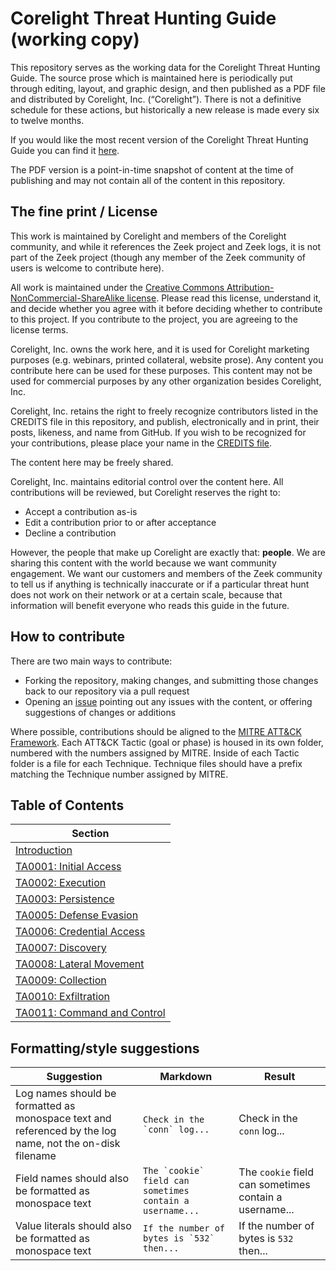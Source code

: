 # Corelight Threat Hunting Guide (working copy)

This repository serves as the working data for the Corelight Threat Hunting Guide. The source prose which is maintained here is periodically put through editing, layout, and graphic design, and then published as a PDF file and distributed by Corelight, Inc. (“Corelight”). There is not a definitive schedule for these actions, but historically a new release is made every six to twelve months.

If you would like the most recent version of the Corelight Threat Hunting Guide you can find it [here](https://www3.corelight.com/corelights-introductory-guide-to-threat-hunting-with-zeek-bro-logs).

The PDF version is a point-in-time snapshot of content at the time of publishing and may not contain all of the content in this repository.

## The fine print / License

This work is maintained by Corelight and members of the Corelight community, and while it references the Zeek project and Zeek logs, it is not part of the Zeek project (though any member of the Zeek community of users is welcome to contribute here).

All work is maintained under the [Creative Commons Attribution-NonCommercial-ShareAlike license](https://creativecommons.org/licenses/by-nc-sa/4.0/legalcode). Please read this license, understand it, and decide whether you agree with it before deciding whether to contribute to this project. If you contribute to the project, you are agreeing to the license terms.

Corelight, Inc. owns the work here, and it is used for Corelight marketing purposes (e.g. webinars, printed collateral, website prose). Any content you contribute here can be used for these purposes. This content may not be used for commercial purposes by any other organization besides Corelight, Inc.

Corelight, Inc. retains the right to freely recognize contributors listed in the CREDITS file in this repository, and publish, electronically and in print, their posts, likeness, and name from GitHub. If you wish to be recognized for your contributions, please place your name in the [CREDITS file](./CREDITS.md).

The content here may be freely shared.

Corelight, Inc. maintains editorial control over the content here. All contributions will be reviewed, but Corelight reserves the right to:
- Accept a contribution as-is
- Edit a contribution prior to or after acceptance
- Decline a contribution

However, the people that make up Corelight are exactly that: **people**. We are sharing this content with the world because we want community engagement. We want our customers and members of the Zeek community to tell us if anything is technically inaccurate or if a particular threat hunt does not work on their network or at a certain scale, because that information will benefit everyone who reads this guide in the future.

## How to contribute

There are two main ways to contribute:

- Forking the repository, making changes, and submitting those changes back to our repository via a pull request
- Opening an [issue](https://github.com/corelight/threat-hunting-guide/issues) pointing out any issues with the content, or offering suggestions of changes or additions

Where possible, contributions should be aligned to the [MITRE ATT&CK Framework](https://attack.mitre.org/).
Each ATT&CK Tactic (goal or phase) is housed in its own folder, numbered with the numbers assigned by MITRE. Inside of each Tactic folder is a file for each Technique. Technique files should have a prefix matching the Technique number assigned by MITRE.

## Table of Contents

|Section|
|---|
|[Introduction](./0_Introduction)|
|[TA0001: Initial Access](./TA0001_Initial_Access)|
|[TA0002: Execution](./TA0002_Execution)|
|[TA0003: Persistence](./TA0003_Persistence)|
|[TA0005: Defense Evasion](./TA0005_Defense_Evasion)|
|[TA0006: Credential Access](./TA0006_Credential_Access)|
|[TA0007: Discovery](./TA0007_Discovery)|
|[TA0008: Lateral Movement](./TA0008_Lateral_Movement)|
|[TA0009: Collection](./TA0009_Collection)|
|[TA0010: Exfiltration](./TA0010_Exfiltration)|
|[TA0011: Command and Control](./TA0011_Command_and_Control)|

## Formatting/style suggestions

|Suggestion|Markdown|Result|
|---|---|---|
|Log names should be formatted as monospace text and referenced by the log name, not the on-disk filename|``Check in the `conn` log...``| Check in the `conn` log...|
|Field names should also be formatted as monospace text|``The `cookie` field can sometimes contain a username...``|The `cookie` field can sometimes contain a username...|
|Value literals should also be formatted as monospace text|``If the number of bytes is `532` then...``|If the number of bytes is `532` then...|
